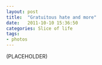 ```yaml
---
layout: post
title:  "Gratuitous hate and more"
date:   2011-10-10 15:36:50
categories: Slice of life
tags:
- photos
---
```


(PLACEHOLDER)
